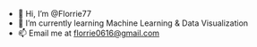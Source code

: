 - 👋 Hi, I’m @Florrie77
- 🌱 I’m currently learning Machine Learning & Data Visualization
- 📫 Email me at florrie0616@gmail.com

<!---
Florrie77/Florrie77 is a ✨ special ✨ repository because its `README.md` (this file) appears on your GitHub profile.
You can click the Preview link to take a look at your changes.
--->
